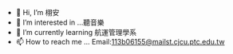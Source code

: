 - 👋 Hi, I’m 栩安
- 👀 I’m interested in ...聽音樂
- 🌱 I’m currently learning 航運管理學系
- 📫 How to reach me ...  Email:113b06155@mailst.cjcu.ptc.edu.tw


<!---
hlay17/hlay17 is a ✨ special ✨ repository because its `README.md` (this file) appears on your GitHub profile.
You can click the Preview link to take a look at your changes.
--->

